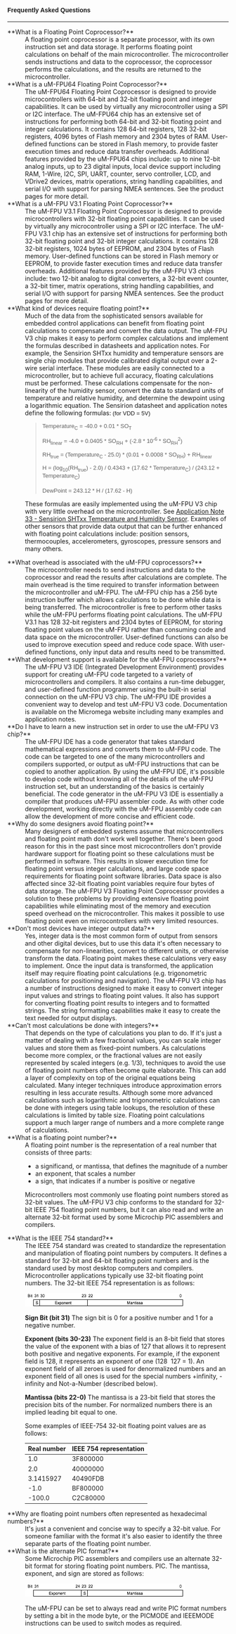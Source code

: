 #### <font face="arial">Frequently Asked Questions</font>

* * *

<dt id="faq1">**What is a Floating Point Coprocessor?**</dt>

<dd>A floating point coprocessor is a separate processor, with its own instruction set and data storage. It performs floating point calculations on behalf of the main microcontroller. The microcontroller sends instructions and data to the coprocessor, the coprocessor performs the calculations, and the results are returned to the microcontroller.</dd>

<dt id="faq2a">**What is a uM-FPU64 Floating Point Coprocessor?**</dt>

<dd>The uM-FPU64 Floating Point Coprocessor is designed to provide microcontrollers with 64-bit and 32-bit floating point and integer capabilities. It can be used by virtually any microcontroller using a SPI or I2C interface. The uM-FPU64 chip has an extensive set of instructions for performing both 64-bit and 32-bit floating point and integer calculations. It contains 128 64-bit registers, 128 32-bit registers, 4096 bytes of Flash memory and 2304 bytes of RAM. User-defined functions can be stored in Flash memory, to provide faster execution times and reduce data transfer overheads. Additional features provided by the uM-FPU64 chips include: up to nine 12-bit analog inputs, up to 23 digital inputs, local device support including RAM, 1-Wire, I2C, SPI, UART, counter, servo controller, LCD, and VDrive2 devices, matrix operations, string handling capabilities, and serial I/O with support for parsing NMEA sentences. See the product pages for more detail.</dd>

<dt id="faq2b">**What is a uM-FPU V3.1 Floating Point Coprocessor?**</dt>

<dd>The uM-FPU V3.1 Floating Point Coprocessor is designed to provide microcontrollers with 32-bit floating point capabilities. It can be used by virtually any microcontroller using a SPI or I2C interface. The uM-FPU V3.1 chip has an extensive set of instructions for performing both 32-bit floating point and 32-bit integer calculations. It contains 128 32-bit registers, 1024 bytes of EEPROM, and 2304 bytes of Flash memory. User-defined functions can be stored in Flash memory or EEPROM, to provide faster execution times and reduce data transfer overheads. Additional features provided by the uM-FPU V3 chips include: two 12-bit analog to digital converters, a 32-bit event counter, a 32-bit timer, matrix operations, string handling capabilities, and serial I/O with support for parsing NMEA sentences. See the product pages for more detail.</dd>

<dt id="faq3">**What kind of devices require floating point?**</dt>

<dd>Much of the data from the sophisticated sensors available for embedded control applications can benefit from floating point calculations to compensate and convert the data output. The uM-FPU V3 chip makes it easy to perform complex calculations and implement the formulas described in datasheets and application notes. For example, the Sensirion SHTxx humidity and temperature sensors are single chip modules that provide calibrated digital output over a 2-wire serial interface. These modules are easily connected to a microcontroller, but to achieve full accuracy, floating calculations must be performed. These calculations compensate for the non-linearity of the humidity sensor, convert the data to standard units of temperature and relative humidity, and determine the dewpoint using a logarithmic equation.
The Sensirion datasheet and application notes define the following formulas:<font face="arial" size="2">
(for VDD = 5V)

> Temperature<sub>C</sub> = -40.0 + 0.01 * SO<sub>T</sub>
> 
> RH<sub>linear</sub> = -4.0 + 0.0405 * SO<sub>RH</sub> + (-2.8 * 10<sup>-6</sup> * SO<sub>RH</sub><sup>2</sup>)
> 
> RH<sub>true</sub> = (Temperature<sub>C</sub> - 25.0) * (0.01 + 0.0008 * SO<sub>RH</sub>) + RH<sub>linear</sub>
> 
> H = (log<sub>10</sub>(RH<sub>true</sub>) - 2.0) / 0.4343 + (17.62 * Temperature<sub>C</sub>) / (243.12 + Temperature<sub>C</sub>)
> 
> DewPoint = 243.12 * H / (17.62 - H)</font>

These formulas are easily implemented using the uM-FPU V3 chip with very little overhead on the microcontroller. See [Application Note 33 - Sensirion SHTxx Temperature and Humidity Sensor](appnotes.html). Examples of other sensors that provide data output that can be further enhanced with floating point calculations include: position sensors, thermocouples, accelerometers, gyroscopes, pressure sensors and many others.</dd>

<dt id="faq4">**What overhead is associated with the uM-FPU coprocessors?**</dt>

<dd>The microcontroller needs to send instructions and data to the coprocessor and read the results after calculations are complete. The main overhead is the time required to transfer information between the microcontroller and uM-FPU. The uM-FPU chip has a 256 byte instruction buffer which allows calculations to be done while data is being transferred. The microcontroller is free to perform other tasks while the uM-FPU performs floating point calculations. The uM-FPU V3.1 has 128 32-bit registers and 2304 bytes of EEPROM, for storing floating point values on the uM-FPU rather than consuming code and data space on the microcontroller. User-defined functions can also be used to improve execution speed and reduce code space. With user-defined functions, only input data and results need to be transmitted.</dd>

<dt id="faq5">**What development support is available for the uM-FPU coprocessors?**</dt>

<dd>The uM-FPU V3 IDE (Integrated Development Environment) provides support for creating uM-FPU code targeted to a variety of microcontrollers and compilers. It also contains a run-time debugger, and user-defined function programmer using the built-in serial connection on the uM-FPU V3 chip. The uM-FPU IDE provides a convenient way to develop and test uM-FPU V3 code. Documentation is available on the Micromega website including many examples and application notes.</dd>

<dt id="faq6">**Do I have to learn a new instruction set in order to use the uM-FPU V3 chip?**</dt>

<dd>The uM-FPU IDE has a code generator that takes standard mathematical expressions and converts them to uM-FPU code. The code can be targeted to one of the many microcontrollers and compilers supported, or output as uM-FPU instructions that can be copied to another application. By using the uM-FPU IDE, it's possible to develop code without knowing all of the details of the uM-FPU instruction set, but an understanding of the basics is certainly beneficial. The code generator in the uM-FPU V3 IDE is essentially a compiler that produces uM-FPU assembler code. As with other code development, working directly with the uM-FPU assembly code can allow the development of more concise and efficient code.</dd>

<dt id="faq7">**Why do some designers avoid floating point?**</dt>

<dd>Many designers of embedded systems assume that microcontrollers and floating point math don't work well together. There's been good reason for this in the past since most microcontrollers don't provide hardware support for floating point so these calculations must be performed in software. This results in slower execution time for floating point versus integer calculations, and large code space requirements for floating point software libraries. Data space is also affected since 32-bit floating point variables require four bytes of data storage. The uM-FPU V3 Floating Point Coprocessor provides a solution to these problems by providing extensive floating point capabilities while eliminating most of the memory and execution speed overhead on the microcontroller. This makes it possible to use floating point even on microcontrollers with very limited resources.</dd>

<dt id="faq8">**Don't most devices have integer output data?**</dt>

<dd>Yes, integer data is the most common form of output from sensors and other digital devices, but to use this data it's often necessary to compensate for non-linearities, convert to different units, or otherwise transform the data. Floating point makes these calculations very easy to implement. Once the input data is transformed, the application itself may require floating point calculations (e.g. trigonometric calculations for positioning and navigation). The uM-FPU V3 chip has a number of instructions designed to make it easy to convert integer input values and strings to floating point values. It also has support for converting floating point results to integers and to formatted strings. The string formatting capabilities make it easy to create the text needed for output displays.</dd>

<dt id="faq9">**Can't most calculations be done with integers?**</dt>

<dd>That depends on the type of calculations you plan to do. If it's just a matter of dealing with a few fractional values, you can scale integer values and store them as fixed-point numbers. As calculations become more complex, or the fractional values are not easily represented by scaled integers (e.g. 1/3), techniques to avoid the use of floating point numbers often become quite elaborate. This can add a layer of complexity on top of the original equations being calculated. Many integer techniques introduce approximation errors resulting in less accurate results. Although some more advanced calculations such as logarithmic and trigonometric calculations can be done with integers using table lookups, the resolution of these calculations is limited by table size. Floating point calculations support a much larger range of numbers and a more complete range of calculations.</dd>

<dt id="faq10">**What is a floating point number?**</dt>

<dd>A floating point number is the representation of a real number that consists of three parts:

* a significand, or mantissa, that defines the magnitude of a number
* an exponent, that scales a number
* a sign, that indicates if a number is positive or negative

Microcontrollers most commonly use floating point numbers stored as 32-bit values. The uM-FPU V3 chip conforms to the standard for 32-bit IEEE 754 floating point numbers, but it can also read and write an alternate 32-bit format used by some Microchip PIC assemblers and compilers.</dd>

<dt id="faq11">**What is the IEEE 754 standard?**</dt>

<dd>The IEEE 754 standard was created to standardize the representation and manipulation of floating point numbers by computers. It defines a standard for 32-bit and 64-bit floating point numbers and is the standard used by most desktop computers and compilers. Microcontroller applications typically use 32-bit floating point numbers. The 32-bit IEEE 754 representation is as follows:

![](images/IEEEformat.jpg)

**Sign Bit (bit 31)**
The sign bit is 0 for a positive number and 1 for a negative number.

**Exponent (bits 30-23)**
The exponent field is an 8-bit field that stores the value of the exponent with a bias of 127 that allows it to represent both positive and negative exponents. For example, if the exponent field is 128, it represents an exponent of one (128 ­ 127 = 1). An exponent field of all zeroes is used for denormalized numbers and an exponent field of all ones is used for the special numbers +infinity, -infinity and Not-a-Number (described below).

**Mantissa (bits 22-0)**
The mantissa is a 23-bit field that stores the precision bits of the number. For normalized numbers there is an implied leading bit equal to one.

Some examples of IEEE-754 32-bit floating point values are as follows:

| Real number | IEEE 754 representation |
|-------------|-------------------------|
| 1.0         | 3F800000                |
| 2.0         | 40000000                |
| 3.1415927   | 40490FDB                |
| -1.0        | BF800000                |
| -100.0      | C2C80000                |

</dd>

<dt id="faq12">**Why are floating point numbers often represented as hexadecimal numbers?**</dt>

<dd>It's just a convenient and concise way to specify a 32-bit value. For someone familiar with the format it's also easier to identify the three separate parts of the floating point number.</dd>

<dt id="faq13">**What is the alternate PIC format?**</dt>

<dd>Some Microchip PIC assemblers and compilers use an alternate 32-bit format for storing floating point numbers. PIC. The mantissa, exponent, and sign are stored as follows:

![](images/PICformat.jpg)

The uM-FPU can be set to always read and write PIC format numbers by setting a bit in the mode byte, or the PICMODE and IEEEMODE instructions can be used to switch modes as required.</dd>
